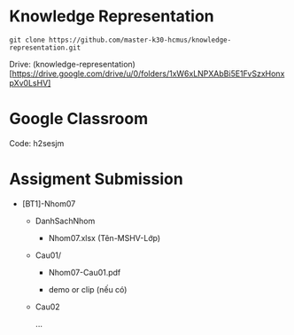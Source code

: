 # Knowledge Representation

`git clone https://github.com/master-k30-hcmus/knowledge-representation.git`

Drive: (knowledge-representation)[https://drive.google.com/drive/u/0/folders/1xW6xLNPXAbBi5E1FvSzxHonxpXv0LsHV]

# Google Classroom
Code: h2sesjm

# Assigment Submission

- \[BT1\]-Nhom07

	- DanhSachNhom
	
		- Nhom07.xlsx (Tên-MSHV-Lớp)
		
	- Cau01/
	
		- Nhom07-Cau01.pdf
		
		- demo or clip (nếu có)
		
	- Cau02
	
		...
